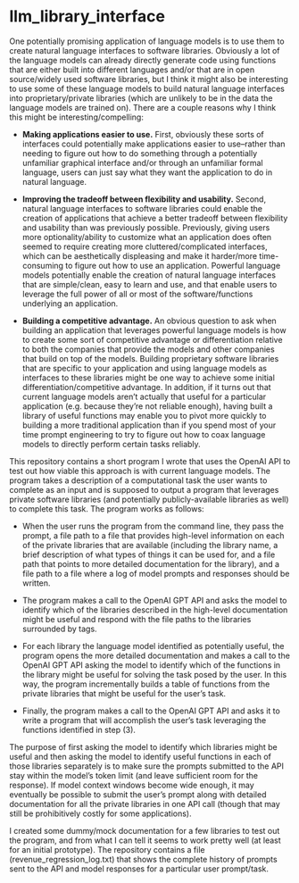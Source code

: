 # llm_library_interface

One potentially promising application of language models is to use them to create natural language interfaces to software libraries. Obviously a lot of the language models can already directly generate code using functions that are either built into different languages and/or that are in open source/widely used software libraries, but I think it might also be interesting to use some of these language models to build natural language interfaces into proprietary/private libraries (which are unlikely to be in the data the language models are trained on). There are a couple reasons why I think this might be interesting/compelling: 

- **Making applications easier to use.** First, obviously these sorts of interfaces could potentially make applications easier to use–rather than needing to figure out how to do something through a potentially unfamiliar graphical interface and/or through an unfamiliar formal language, users can just say what they want the application to do in natural language. 

- **Improving the tradeoff between flexibility and usability.** Second, natural language interfaces to software libraries could enable the creation of applications that achieve a better tradeoff between flexibility and usability than was previously possible. Previously, giving users more optionality/ability to customize what an application does often seemed to require creating more cluttered/complicated interfaces, which can be aesthetically displeasing and make it harder/more time-consuming to figure out how to use an application. Powerful language models potentially enable the creation of natural language interfaces that are simple/clean, easy to learn and use, and that enable users to leverage the full power of all or most of the software/functions underlying an application. 

- **Building a competitive advantage.** An obvious question to ask when building an application that leverages powerful language models is how to create some sort of competitive advantage or differentiation relative to both the companies that provide the models and other companies that build on top of the models. Building proprietary software libraries that are specific to your application and using language models as interfaces to these libraries might be one way to achieve some initial differentiation/competitive advantage. In addition, if it turns out that current language models aren’t actually that useful for a particular application (e.g. because they’re not reliable enough), having built a library of useful functions may enable you to pivot more quickly to building a more traditional application than if you spend most of your time prompt engineering to try to figure out how to coax language models to directly perform certain tasks reliably.

This repository contains a short program I wrote that uses the OpenAI API to test out how viable this approach is with current language models. The program takes a description of a computational task the user wants to complete as an input and is supposed to output a program that leverages private software libraries (and potentially publicly-available libraries as well) to complete this task. The program works as follows:

- When the user runs the program from the command line, they pass the prompt, a file path to a file that provides high-level information on each of the private libraries that are available (including the library name, a brief description of what types of things it can be used for, and a file path that points to more detailed documentation for the library), and a file path to a file where a log of model prompts and responses should be written. 

- The program makes a call to the OpenAI GPT API and asks the model to identify which of the libraries described in the high-level documentation might be useful and respond with the file paths to the libraries surrounded by <filepath> tags.

- For each library the language model identified as potentially useful, the program opens the more detailed documentation and makes a call to the OpenAI GPT API asking the model to identify which of the functions in the library might be useful for solving the task posed by the user. In this way, the program incrementally builds a table of functions from the private libraries that might be useful for the user’s task.

- Finally, the program makes a call to the OpenAI GPT API and asks it to write a program that will accomplish the user’s task leveraging the functions identified in step (3). 

The purpose of first asking the model to identify which libraries might be useful and then asking the model to identify useful functions in each of those libraries separately is to make sure the prompts submitted to the API stay within the model’s token limit (and leave sufficient room for the response). If model context windows become wide enough, it may eventually be possible to submit the user’s prompt along with detailed documentation for all the private libraries in one API call (though that may still be prohibitively costly for some applications). 

I created some dummy/mock documentation for a few libraries to test out the program, and from what I can tell it seems to work pretty well (at least for an initial prototype). The repository contains a file (revenue_regression_log.txt) that shows the complete history of prompts sent to the API and model responses for a particular user prompt/task. 
